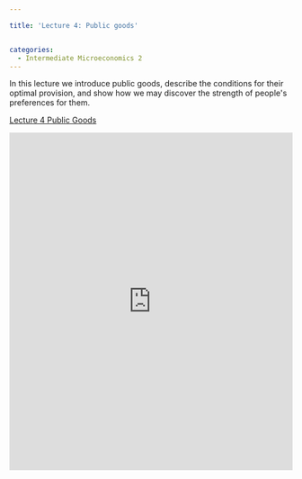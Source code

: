 ```yaml
---

title: 'Lecture 4: Public goods'


categories:
  - Intermediate Microeconomics 2
---
```

In this lecture we introduce public goods, describe the conditions for their optimal provision, and show how we may discover the strength of people's preferences for them. 

<p >   <a title="View Lecture 4 Public Goods on Scribd" href="https://www.scribd.com/doc/127860567/Lecture-4-Public-Goods" >Lecture 4 Public Goods</a></p><iframe src="https://www.scribd.com/embeds/127860567/content?start_page=1&view_mode=scroll" data-auto-height="false" data-aspect-ratio="undefined" scrolling="no" width="100%" height="600" frameborder="0"></iframe>